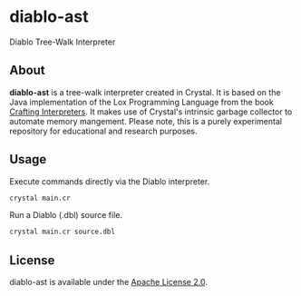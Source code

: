 # diablo-ast

Diablo Tree-Walk Interpreter

## About

**diablo-ast** is a tree-walk interpreter created in Crystal. It is based on the Java implementation of the Lox Programming Language from the book [Crafting Interpreters](https://craftinginterpreters.com/). It makes use of Crystal's intrinsic garbage collector to automate memory mangement. Please note, this is a purely experimental repository for educational and research purposes. 

## Usage

Execute commands directly via the Diablo interpreter.

```sh
crystal main.cr
```

Run a Diablo (.dbl) source file.

```sh
crystal main.cr source.dbl
```

## License

diablo-ast is available under the [Apache License 2.0](https://spdx.org/licenses/Apache-2.0.html).

